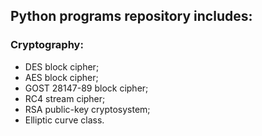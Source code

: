 ## Python programs repository includes: <br>
### Cryptography: <br>
* DES block cipher;
* AES block cipher;
* GOST 28147-89 block cipher;
* RC4 stream cipher;
* RSA public-key cryptosystem;
* Elliptic curve class.
